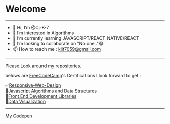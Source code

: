 # Welcome
<hr>  

- 👋 Hi, I’m @Cj-K-7
- 👀 I’m interested in Algorithms
- 🌱 I’m currently learning JAVASCRIPT/REACT_NATIVE/REACT
- 💞️ I’m looking to collaborate on "No one.."😂
- 📫 How to reach me : kllt7059@gmail.com
<hr>
Please Look around my repositories.

belows are [FreeCodeCamp](https://www.freecodecamp.org/)'s Certifications I look forward to get :  
  
✅[Responsive-Web-Design](https://www.freecodecamp.org/certification/AFK69/responsive-web-design)  
🔲[Javascript Algorithms and Data Structures]()  
🔲[Front End Development Libraries]()  
🔲[Data Visualization]()  

<hr>

[My Codepen](https://codepen.io/cj-k-7)
<!---
Cj-K-7/Cj-K-7 is a ✨ special ✨ repository because its `README.md` (this file) appears on your GitHub profile.
You can click the Preview link to take a look at your changes.
--->
